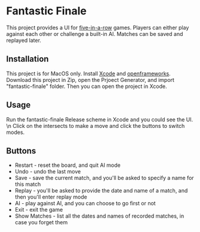 # Fantastic Finale

This project provides a UI for [five-in-a-row](https://en.wikipedia.org/wiki/Gomoku) games. Players can either play against each other or challenge a built-in AI. Matches can be saved and replayed later.

## Installation

This project is for MacOS only. Install [Xcode](https://developer.apple.com/xcode/) and [openframeworks](https://openframeworks.cc). Download this project in Zip, open the Prjoect Generator, and import "fantastic-finale" folder. Then you can open the project in Xcode.

## Usage

Run the fantastic-finale Release scheme in Xcode and you could see the UI. \n
Click on the intersects to make a move and click the buttons to switch modes.

## Buttons

 - Restart - reset the board, and quit AI mode
 - Undo - undo the last move
 - Save - save the current match, and you'll be asked to specify a name for this match
 - Replay - you'll be asked to provide the date and name of a match, and then you'll enter replay mode
 - AI - play against AI, and you can choose to go first or not
 - Exit - exit the game
 - Show Matches - list all the dates and names of recorded matches, in case you forget them
